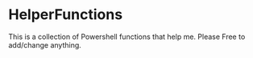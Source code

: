 # HelperFunctions
This is a collection of Powershell functions that help me. Please Free to add/change anything. 
